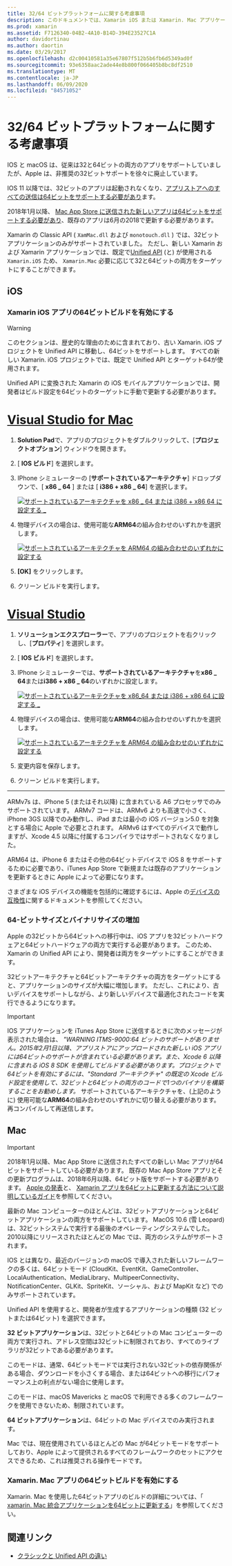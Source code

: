 ```yaml
---
title: 32/64 ビットプラットフォームに関する考慮事項
description: このドキュメントでは、Xamarin iOS または Xamarin. Mac アプリケーションの32ビットアーキテクチャと64ビットアーキテクチャを対象とする場合に留意すべきさまざまな考慮事項について説明します。
ms.prod: xamarin
ms.assetid: F7126340-04B2-4A10-B14D-394E23527C1A
author: davidortinau
ms.author: daortin
ms.date: 03/29/2017
ms.openlocfilehash: d2c00410581a35e67807f512b5b6fb6d5349ad0f
ms.sourcegitcommit: 93e6358aac2ade44e8b800f066405b8bc8df2510
ms.translationtype: MT
ms.contentlocale: ja-JP
ms.lasthandoff: 06/09/2020
ms.locfileid: "84571052"
---
```

# <a name="3264-bit-platform-considerations"></a>32/64 ビットプラットフォームに関する考慮事項

IOS と macOS は、従来は32と64ビットの両方のアプリをサポートしていましたが、Apple は、非推奨の32ビットサポートを徐々に廃止しています。

IOS 11 以降では、32ビットのアプリは起動されなくなり、[アプリストアへのすべての送信は64ビットをサポートする必要があり](https://developer.apple.com/news/?id=06282017b)ます。

2018年1月以降、 [Mac App Store に送信された新しいアプリは64ビットをサポートする必要があり](https://developer.apple.com/news/?id=06282017a)、既存のアプリは6月の2018で更新する必要があります。

Xamarin の Classic API ( `XamMac.dll` および `monotouch.dll` ) では、32ビットアプリケーションのみがサポートされていました。 ただし、新しい Xamarin および Xamarin アプリケーションでは、既定で[Unified API](~/cross-platform/macios/unified/index.md) (と) が使用される `Xamarin.iOS` ため、 `Xamarin.Mac` 必要に応じて32と64ビットの両方をターゲットにすることができます。

## <a name="ios"></a>iOS

<a name="enable-64"></a>

### <a name="enabling-64-bit-builds-of-xamarinios-apps"></a>Xamarin iOS アプリの64ビットビルドを有効にする

> [!WARNING]
> このセクションは、歴史的な理由のために含まれており、古い Xamarin. iOS プロジェクトを Unified API に移動し、64ビットをサポートします。 すべての新しい Xamarin. iOS プロジェクトでは、既定で Unified API とターゲット64が使用されます。

Unified API に変換された Xamarin の iOS モバイルアプリケーションでは、開発者はビルド設定を64ビットのターゲットに手動で更新する必要があります。

<!-- markdownlint-disable MD001 -->

# <a name="visual-studio-for-mac"></a>[Visual Studio for Mac](#tab/macos)

1. **Solution Pad**で、アプリのプロジェクトをダブルクリックして、[**プロジェクトオプション**] ウィンドウを開きます。
2. [ **IOS ビルド**] を選択します。
3. IPhone シミュレーターの [**サポートされているアーキテクチャ**] ドロップダウンで、[ **x86 \_ 64** ] または [ **i386 + x86 \_ 64**] を選択します。

   [![サポートされているアーキテクチャを x86 \_ 64 または i386 + x86 64 に設定する \_](Images/Image01.png "Setting Supported architectures to x86\_64 or i386 + x86\_64")](Images/Image01-large.png#lightbox) 

4. 物理デバイスの場合は、使用可能な**ARM64**の組み合わせのいずれかを選択します。

   [![サポートされているアーキテクチャを ARM64 の組み合わせのいずれかに設定する](Images/Image02.png "サポートされているアーキテクチャを ARM64 の組み合わせのいずれかに設定する")](Images/Image02-large.png#lightbox)

5. **[OK]** をクリックします。
6. クリーン ビルドを実行します。

# <a name="visual-studio"></a>[Visual Studio](#tab/windows)

1. **ソリューションエクスプローラー**で、アプリのプロジェクトを右クリックし、[**プロパティ**] を選択します。
2. [ **IOS ビルド**] を選択します。
3. IPhone シミュレーターでは、**サポートされているアーキテクチャ**を**x86 \_ 64**または**i386 + x86 \_ 64**のいずれかに設定します。 

   [![サポートされているアーキテクチャを x86_64 または i386 + x86 64 に設定する \_](Images/VS02.png "Setting Supported architectures to x86_64 or i386 + x86\_64")](Images/VS02-large.png#lightbox)

4. 物理デバイスの場合は、使用可能な**ARM64**の組み合わせのいずれかを選択します。
    
   [![サポートされているアーキテクチャを ARM64 の組み合わせのいずれかに設定する](Images/VS01.png "サポートされているアーキテクチャを ARM64 の組み合わせのいずれかに設定する")](Images/VS01-large.png#lightbox)

5. 変更内容を保存します。
6. クリーン ビルドを実行します。

-----

ARMv7s は、iPhone 5 (またはそれ以降) に含まれている A6 プロセッサでのみサポートされています。 ARMv7 コードは、ARMv6 よりも高速で小さく、iPhone 3GS 以降でのみ動作し、iPad または最小の iOS バージョン5.0 を対象とする場合に Apple で必要とされます。 ARMv6 はすべてのデバイスで動作しますが、Xcode 4.5 以降に付属するコンパイラではサポートされなくなりました。 

ARM64 は、iPhone 6 またはその他の64ビットデバイスで iOS 8 をサポートするために必要であり、iTunes App Store で新規または既存のアプリケーションを更新するときに Apple によって必要になります。

さまざまな iOS デバイスの機能を包括的に確認するには、Apple の[デバイスの互換性](https://developer.apple.com/library/content/documentation/DeviceInformation/Reference/iOSDeviceCompatibility/DeviceCompatibilityMatrix/DeviceCompatibilityMatrix.html)に関するドキュメントを参照してください。

### <a name="64-bit-and-binary-size-increases"></a>64-ビットサイズとバイナリサイズの増加

Apple の32ビットから64ビットへの移行中は、iOS アプリを32ビットハードウェアと64ビットハードウェアの両方で実行する必要があります。 このため、Xamarin の Unified API により、開発者は両方をターゲットにすることができます。

32ビットアーキテクチャと64ビットアーキテクチャの両方をターゲットにすると、アプリケーションのサイズが大幅に増加します。 ただし、これにより、古いデバイスをサポートしながら、より新しいデバイスで最適化されたコードを実行できるようになります。

> [!IMPORTANT]
> IOS アプリケーションを iTunes App Store に送信するときに次のメッセージが表示された場合は、 _"WARNING ITMS-9000:64 ビットのサポートがありません。2015年2月1日以降、アプリストアにアップロードされた新しい iOS アプリには64ビットのサポートが含まれている必要があります。また、Xcode 6 以降に含まれる iOS 8 SDK を使用してビルドする必要があります。プロジェクトで64ビットを有効にするには、"Standard アーキテクチャ" の既定の Xcode ビルド設定を使用して、32ビットと64ビットの両方のコードで1つのバイナリを構築することをお勧めします。_ サポートされているアーキテクチャを、(上記のように) 使用可能な**ARM64**の組み合わせのいずれかに切り替える必要があります。再コンパイルして再送信します。

## <a name="mac"></a>Mac

> [!IMPORTANT]
> 2018年1月以降、Mac App Store に送信されたすべての新しい Mac アプリが64ビットをサポートしている必要があります。 既存の Mac App Store アプリとその更新プログラムは、2018年6月以降、64ビット版をサポートする必要があります。 [Apple の発表](https://developer.apple.com/news/?id=06282017a)と、 [Xamarin アプリを64ビットに更新する方法について説明しているガイド](~/cross-platform/macios/32-and-64/mac-64-bit.md)を参照してください。

最新の Mac コンピューターのほとんどは、32ビットアプリケーションと64ビットアプリケーションの両方をサポートしています。   MacOS 10.6 (雪 Leopard) は、32ビットシステムで実行する最後のオペレーティングシステムでした。   2010以降にリリースされたほとんどの Mac では、両方のシステムがサポートされます。

IOS とは異なり、最近のバージョンの macOS で導入された新しいフレームワークの多くは、64ビットモード (CloudKit、EventKit、GameController、LocalAuthentication、MediaLibrary、MultipeerConnectivity、NotificationCenter、GLKit、SpriteKit、ソーシャル、および MapKit など) でのみサポートされています。

Unified API を使用すると、開発者が生成するアプリケーションの種類 (32 ビットまたは64ビット) を選択できます。

**32 ビットアプリケーション**は、32ビットと64ビットの Mac コンピューターの両方で実行され、アドレス空間は32ビットに制限されており、すべてのライブラリが32ビットである必要があります。

このモードは、通常、64ビットモードでは実行されない32ビットの依存関係がある場合、ダウンロードを小さくする場合、または64ビットへの移行にパフォーマンス上の利点がない場合に使用します。

このモードは、macOS Mavericks と macOS で利用できる多くのフレームワークを使用できないため、制限されています。

**64 ビットアプリケーション**は、64ビットの Mac デバイスでのみ実行されます。

Mac では、現在使用されているほとんどの Mac が64ビットモードをサポートしており、Apple によって提供されるすべてのフレームワークのセットにアクセスできるため、これは推奨される操作モードです。

### <a name="enabling-64-bit-builds-of-xamarinmac-apps"></a>Xamarin. Mac アプリの64ビットビルドを有効にする

Xamarin. Mac を使用した64ビットアプリのビルドの詳細については、「 [xamarin. Mac 統合アプリケーションを64ビットに更新する](~/cross-platform/macios/32-and-64/mac-64-bit.md)」を参照してください。

## <a name="related-links"></a>関連リンク

- [クラシックと Unified API の違い](https://github.com/xamarin/release-notes-archive/blob/master/release-notes/ios/api_changes/classic-vs-unified-8.6.0/index.md)
